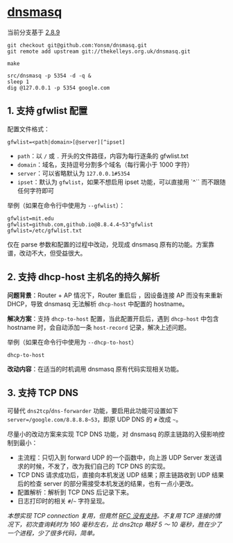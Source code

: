 # [dnsmasq](：http://www.thekelleys.org.uk/dnsmasq/doc.html)

当前分支基于 [2.8.9](https://thekelleys.org.uk/dnsmasq/dnsmasq-2.89.tar.xz)

```
git checkout git@github.com:Yonsm/dnsmasq.git
git remote add upstream git://thekelleys.org.uk/dnsmasq.git

make

src/dnsmasq -p 5354 -d -q &
sleep 1
dig @127.0.0.1 -p 5354 google.com
```

## 1. 支持 gfwlist 配置

配置文件格式：

```
gfwlist=<path|domain>[@server][^ipset]
```

- `path`：以 `/` 或 `.` 开头的文件路径，内容为每行逐条的 gfwlist.txt
- `domain`：域名，支持逗号分割多个域名（每行需小于 1000 字符）
- `server`：可以省略默认为 `127.0.0.1#5354`
- `ipset`：默认为 `gfwlist`，如果不想启用 ipset 功能，可以直接用 `^`` 而不跟随任何字符即可

举例（如果在命令行中使用为 `--gfwlist`）：

```
gfwlist=mit.edu
gfwlist=github.com,github.io@8.8.4.4~53^gfwlist
gfwlist=/etc/gfwlist.txt
```

仅在 parse 参数和配置的过程中改动，兑现成 dnsmasq 原有的功能。方案靠谱，改动不大，但受益很大。

## 2. 支持 dhcp-host 主机名的持久解析

**问题背景**：Router + AP 情况下，Router 重启后 ，因设备连接 AP 而没有来重新 DHCP，导致 dnsmasq 无法解析 `dhcp-host` 中配置的 hostname。

**解决方案**：支持 `dhcp-to-host` 配置，当此配置开启后，遇到 `dhcp-host` 中包含 hostname 时，会自动添加一条 `host-record` 记录，解决上述问题。

举例（如果在命令行中使用为 `--dhcp-to-host`）

```
dhcp-to-host
```

**改动内容**：在适当的时机调用 dnsmasq 原有代码实现相关功能。

## 3. 支持 TCP DNS

可替代 `dns2tcp`/`dns-forwarder` 功能，要启用此功能可设置如下 `server=/google.com/8.8.8.8~53`，即原 UDP DNS 的 `#` 改成 `~`。

尽量小的改动方案来实现 TCP DNS 功能，对 dnsmasq 的原主链路的入侵影响控制到最小：

- 主流程：只切入到 forward UDP 的一个函数中，向上游 UDP Server 发送请求的时候，不发了，改为我们自己的 TCP DNS 的实现。
- TCP DNS 请求成功后，直接向本机发送 UDP 结果；原主链路收到 UDP 结果后的检查 server 的部分需接受本机发送的结果，也有一点小更改。
- 配置解析：解析到 TCP DNS 后记录下来。
- 日志打印时的相关 `#`/`~` 字符呈现。

_本想实现 TCP connection 复用，但竟然 [RFC 没有支持](https://serverfault.com/questions/761172/long-lived-tcp-connection-to-dns-servers)。不复用 TCP 连接的情况下，初次查询耗时为 160 毫秒左右，比 dns2tcp 略好 5 ～ 10 毫秒，胜在少了一个进程，少了很多代码，简单。_
